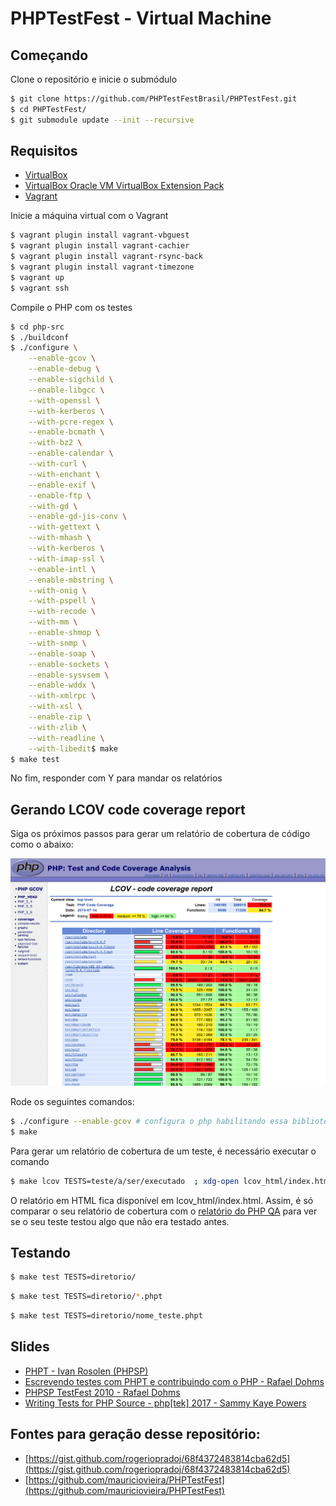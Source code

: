 PHPTestFest - Virtual Machine
=============================

## Começando

Clone o repositório e inicie o submódulo

```bash
$ git clone https://github.com/PHPTestFestBrasil/PHPTestFest.git
$ cd PHPTestFest/
$ git submodule update --init --recursive
```

## Requisitos
 - [VirtualBox](https://www.virtualbox.org/wiki/Downloads)
 - [VirtualBox Oracle VM VirtualBox Extension Pack](https://www.virtualbox.org/wiki/Downloads)
 - [Vagrant](http://www.vagrantup.com/downloads.html)

Inicie a máquina virtual com o Vagrant

```bash
$ vagrant plugin install vagrant-vbguest
$ vagrant plugin install vagrant-cachier
$ vagrant plugin install vagrant-rsync-back
$ vagrant plugin install vagrant-timezone
$ vagrant up
$ vagrant ssh
```

Compile o PHP com os testes

```bash
$ cd php-src
$ ./buildconf
$ ./configure \
    --enable-gcov \
    --enable-debug \
    --enable-sigchild \
    --enable-libgcc \
    --with-openssl \
    --with-kerberos \
    --with-pcre-regex \
    --enable-bcmath \
    --with-bz2 \
    --enable-calendar \
    --with-curl \
    --with-enchant \
    --enable-exif \
    --enable-ftp \
    --with-gd \
    --enable-gd-jis-conv \
    --with-gettext \
    --with-mhash \
    --with-kerberos \
    --with-imap-ssl \
    --enable-intl \
    --enable-mbstring \
    --with-onig \
    --with-pspell \
    --with-recode \
    --with-mm \
    --enable-shmop \
    --with-snmp \
    --enable-soap \
    --enable-sockets \
    --enable-sysvsem \
    --enable-wddx \
    --with-xmlrpc \
    --with-xsl \
    --enable-zip \
    --with-zlib \
    --with-readline \
    --with-libedit$ make
$ make test
```

No fim, responder com Y para mandar os relatórios

## Gerando LCOV code coverage report

Siga os próximos passos para gerar um relatório de cobertura de código como o 
abaixo:

![](lcov_report.png)

Rode os seguintes comandos:

```bash
$ ./configure --enable-gcov # configura o php habilitando essa biblioteca 
$ make
```

Para gerar um relatório de cobertura de um teste, é necessário executar o comando

```bash
$ make lcov TESTS=teste/a/ser/executado  ; xdg-open lcov_html/index.html
```

O relatório em HTML fica disponível em lcov_html/index.html. Assim, é só comparar
o seu relatório de cobertura com o [relatório do PHP QA](http://gcov.php.net/PHP_HEAD/lcov_html/index.php)
para ver se o seu teste testou algo que não era testado antes.

## Testando
```bash
$ make test TESTS=diretorio/
```

```bash
$ make test TESTS=diretorio/*.phpt
```

```bash
$ make test TESTS=diretorio/nome_teste.phpt
```

## Slides

 - [PHPT - Ivan Rosolen (PHPSP)](http://pt.slideshare.net/ivanrosolen/phpt-13829359)
 - [Escrevendo testes com PHPT e contribuindo com o PHP - Rafael Dohms](http://blog.doh.ms/2009/08/19/escrevendo-testes-com-phpt/?lang=pt-br)
 - [PHPSP TestFest 2010 - Rafael Dohms](http://pt.slideshare.net/rdohms/phpsp-testfest-2010)
 - [Writing Tests for PHP Source - php[tek] 2017 - Sammy Kaye Powers](https://speakerdeck.com/sammyk/writing-tests-for-php-source-php-tek-2017)
 
## Fontes para geração desse repositório:

 - [https://gist.github.com/rogeriopradoj/68f4372483814cba62d5](https://gist.github.com/rogeriopradoj/68f4372483814cba62d5)
 - [https://github.com/mauriciovieira/PHPTestFest](https://github.com/mauriciovieira/PHPTestFest)





